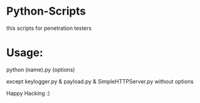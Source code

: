 # Python-Scripts

this scripts for penetration testers 

# Usage:
python (name).py (options)

except keylogger.py & payload.py & SimpleHTTPServer.py without options

Happy Hacking :)
